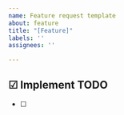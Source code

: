 ```yaml
---
name: Feature request template
about: feature
title: "[Feature]"
labels: ''
assignees: ''

---
```


## ☑ Implement TODO
- [ ]
